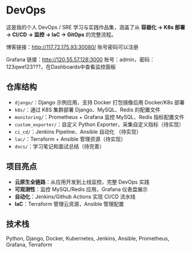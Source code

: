 # DevOps

这是我的个人 DevOps / SRE 学习与实践作品集，涵盖了从 **容器化 → K8s 部署 → CI/CD → 监控 → IaC → GitOps** 的完整流程。

博客链接：http://117.72.175.93:30080/
账号密码可以注册

Grafana 链接：http://120.55.57.128:3000
账号：admin，密码：123qwe123???，在Dashboards中查看监控面板

## 仓库结构
- `django/`：Django 示例应用，支持 Docker 打包镜像后用 Docker/K8s 部署
- `k8s/`：通过 K8S 集群部署 Django、MySQL、Redis 的配置文件
- `monitoring/`：Prometheus + Grafana 监控 MySQL、Redis 指标配置文件
- `custom_exporter/`：自定义 Python Exporter，采集自定义指标（待实现）
- `ci_cd/`：Jenkins Pipeline、Ansible 自动化 （待实现）
- `lac/`：Terraform + Ansible 管理资源（待实现）
- `docs/`：学习笔记和面试总结（待完善）

## 项目亮点
- **云原生全链路**：从应用开发到上线监控，完整 DevOps 实践
- **可观测性**：监控 MySQL/Redis 应用，Grafana 仪表盘展示
- **自动化**：Jenkins/Github Actions 实现 CI/CD 流水线
- **IaC**：Terraform 管理云资源，Ansible 管理配置

## 技术栈
Python, Django, Docker, Kubernetes, Jenkins, Ansible, Prometheus, Grafana, Terraform

